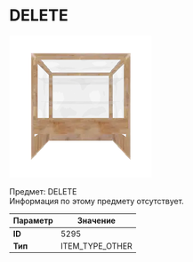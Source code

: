 # DELETE

![Item Image](../img/5295.webp?raw=true)

Предмет: DELETE<br>Информация по этому предмету отсутствует.


| Параметр | Значение |
|----------|----------|
| **ID** | 5295 |
| **Тип** | ITEM_TYPE_OTHER |

